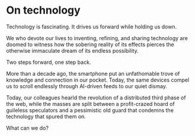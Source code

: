 # On technology

Technology is fascinating. It drives us forward while holding us down.

We who devote our lives to inventing, refining, and sharing technology
are doomed to witness how the sobering reality of its effects pierces
the otherwise immaculate dream of its endless possibility.

Two steps forward, one step back.

More than a decade ago, the smartphone put an unfathomable trove of
knowledge and connection in our pocket. Today, the same devices compel
us to scroll endlessly through AI-driven feeds to our quiet dismay.

Today, our colleagues hearld the revolution of a distributed third
phase of the web, while the masses are split between a profit-crazed
hoard of guileless speculators and a pessimistic old guard that condemns
the technology that spured them on.

What can we do?